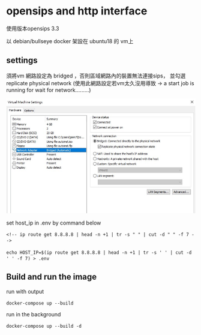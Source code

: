 # opensips and http interface 

使用版本opensips 3.3

以 debian/bullseye docker 架設在 ubuntu18 的 vm上





## settings

須將vm 網路設定為 bridged ，否則區域網路內的裝置無法連接sips， 並勾選 replicate physical network
(使用此網路設定若vm太久沒用導致 -> a start job is running for wait for network.........)

![plot](./images/vm.jpg)



set host_ip in .env by command below

    <!-- ip route get 8.8.8.8 | head -n +1 | tr -s " " | cut -d " " -f 7 -->

    echo HOST_IP=$(ip route get 8.8.8.8 | head -n +1 | tr -s ' ' | cut -d ' ' -f 7) > .env


## Build and run the image






run with output

    docker-compose up --build


run in the background

    docker-compose up --build -d






